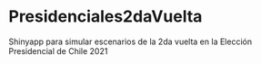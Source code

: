 # Presidenciales2daVuelta
 
 Shinyapp para simular escenarios de la 2da vuelta en la Elección Presidencial de Chile 2021
